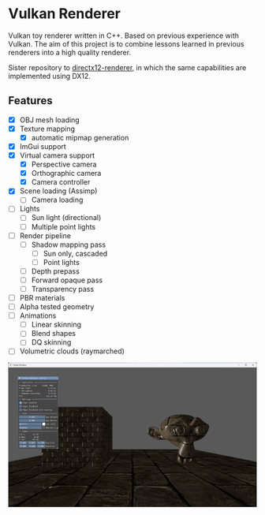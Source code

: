 # Vulkan Renderer

Vulkan toy renderer written in C++. Based on previous experience with Vulkan.
The aim of this project is to combine lessons learned in previous renderers into a high quality renderer.

Sister repository to [directx12-renderer](https://github.com/nemjit001/directx12-renderer), in which the same capabilities are implemented using DX12.

## Features

- [X] OBJ mesh loading
- [X] Texture mapping
	- [X] automatic mipmap generation
- [X] ImGui support
- [X] Virtual camera support
	- [X] Perspective camera
	- [X] Orthographic camera
	- [X] Camera controller
- [X] Scene loading (Assimp)
	- [ ] Camera loading
- [ ] Lights
	- [ ] Sun light (directional)
	- [ ] Multiple point lights
- [ ] Render pipeline
	- [ ] Shadow mapping pass
		- [ ] Sun only, cascaded
		- [ ] Point lights
	- [ ] Depth prepass
	- [ ] Forward opaque pass
	- [ ] Transparency pass
- [ ] PBR materials
- [ ] Alpha tested geometry
- [ ] Animations
	- [ ] Linear skinning
	- [ ] Blend shapes
	- [ ] DQ skinning
- [ ] Volumetric clouds (raymarched)

![A sample image that was rendered using Vulkan renderer](render_sample.png?raw=true "Render Sample")
